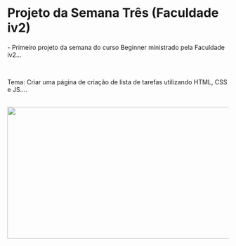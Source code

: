 # Projeto da Semana Três (Faculdade iv2)

<p> - Primeiro projeto da semana do curso Beginner ministrado pela Faculdade iv2... </p> <br>      
<p> Tema: Criar uma página de criação de lista de tarefas utilizando HTML, CSS e JS.... </p> <br>

<img src="https://github.com/NemesioFVF/Projeto-da-Semana-Tres/blob/main/Projeto%20da%20Semana%20Tr%C3%AAs%20(Nem%C3%A9sioF)/img/p3gif.gif?raw=true" width="660" height="300" />
